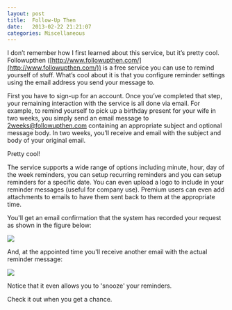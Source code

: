 ```yaml
---
layout: post
title:  Follow-Up Then    
date:   2013-02-22 21:21:07
categories: Miscellaneous
---
```

I don’t remember how I first learned about this service, but it’s pretty cool. Followupthen ([http://www.followupthen.com/](http://www.followupthen.com/)) is a free service you can use to remind yourself of stuff. What’s cool about it is that you configure reminder settings using the email address you send your message to.

First you have to sign-up for an account. Once you’ve completed that step, your remaining interaction with the service is all done via email. For example, to remind yourself to pick up a birthday present for your wife in two weeks, you simply send an email message to [2weeks@followupthen.com](mailto:2weeks@followupthen.com) containing an appropriate subject and optional message body. In two weeks, you’ll receive and email with the subject and body of your original email.

Pretty cool!

The service supports a wide range of options including minute, hour, day of the week reminders, you can setup recurring reminders and you can setup reminders for a specific date. You can even upload a logo to include in your reminder messages (useful for company use). Premium users can even add attachments to emails to have them sent back to them at the appropriate time.

You'll get an email confirmation that the system has recorded your request as shown in the figure below:

![](images/stories/2013/followupthen-confirmation.png)

And, at the appointed time you'll receive another email with the actual reminder message:

![](images/stories/2013/followupthen-reminder.png)

Notice that it even allows you to 'snooze' your reminders.

Check it out when you get a chance.